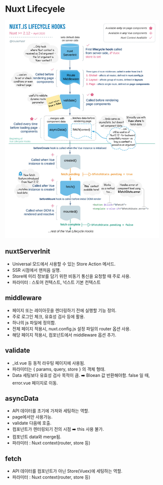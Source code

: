 # Nuxt Lifecyele
![nuxt lifecycle](assets/nuxt-lifecycle.jpg)

## nuxtServerInit
- Universal 모드에서 사용할 수 있는 Store Action 메서드.
- SSR 시점에서 맨처음 실행.
- Store에 미리 정보를 담기 위한 비동기 통신을 요청할 때 주로 사용.
- 파라미터 : 스토어 컨텍스트, 넉스트 기본 컨텍스트

## middleware
- 페이지 또는 레이아웃을 렌더링하기 전에 실행할 기능 정의.
- 주로 로그인 체크, 유효성 검사 등에 활용.
- 하나의 js 파일에 정의함.
- 전체 페이지 적용시, nuxt.config.js 설정 파일의 router 옵션 사용.
- 해당 페이지 적용시, 컴포넌트에서 middleware 옵션 추가.

## validate
- _id.vue 등 동적 라우팅 페이지에 사용됨.
- 파라미터는 { params, query, store } 의 객체 형태.
- Data 세팅보다 유효성 검사 목적이 큼.
  ➡️ Bloean 값 반환해야함. false 일 때, error.vue 페이지로 이동.

## asyncData
- API 데이터를 초기에 가져와 세팅하는 역할.
- page에서만 사용가능.
- validate 다음에 호출.
- 컴포넌트가 렌터링되기 전의 시점 ➡️ this 사용 불가.
- 컴포넌트 data와 merge됨.
- 파라미터 : Nuxt context(router, store 등)

## fetch
- API 데이터를 컴포넌트가 아닌 Store(Vuex)에 세팅하는 역할.
- 파라미터 : Nuxt context(router, store 등)
